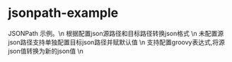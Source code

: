# jsonpath-example
JSONPath 示例。\n 
根据配置json源路径和目标路径转换json格式 \n
未配置源json路径支持单独配置目标json路径并赋默认值 \n
支持配置groovy表达式,将源json值转换为新的json值 \n
